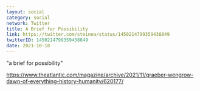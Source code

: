 ```yaml
---
layout: social
category: social
network: Twitter
title: A Brief for Possibility
link: https://twitter.com/steinea/status/1450214799359438849
twitterID: 1450214799359438849
date: 2021-10-18
---
```


"a brief for possibility"

<https://www.theatlantic.com/magazine/archive/2021/11/graeber-wengrow-dawn-of-everything-history-humanity/620177/>
